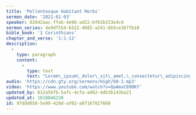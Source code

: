 ```yaml
---
title: 'Pellentesque Habitant Morbi'
sermon_date: '2021-01-03'
speaker: 82042aac-ffeb-4e98-ad22-bf62b153e4c4
sermon_series: 4e9df554-b522-4602-a241-6b5ce367fb10
bible_book: '1 Corinthians'
chapter_and_verse: '1:1-12'
description:
  -
    type: paragraph
    content:
      -
        type: text
        text: "Lorem\_ipsum\_dolor\_sit\_amet,\_consectetur\_adipiscing\_elit.\_Morbi\_molestie\_viverra\_velit\_at\_gravida.\_Vivamus\_non\_lacinia\_ex,\_a\_luctus\_ex.\_Donec\_non\_leo\_bibendum,\_aliquet\_augue\_maximus,\_varius\_massa.\_Ut\_facilisis\_odio\_quis\_augue\_dignissim\_bibendum.\_Quisque\_et\_nisi\_elit.\_Cras\_eu\_odio\_finibus,\_feugiat\_leo\_vitae,\_sodales\_dui.\_Curabitur\_quis\_lobortis\_est,\_quis\_viverra\_arcu.\_Sed\_eleifend\_tempor\_cursus.\_Aenean\_sit\_amet\_turpis\_ut\_velit\_ullamcorper\_auctor\_et\_vitae\_sem.\_Donec\_consequat\_metus\_non\_enim\_molestie\_lobortis."
audio: 'https://cdn.gty.org/sermons/High/60-1.mp3'
video: 'https://www.youtube.com/watch?v=QaAmxC89OKY'
updated_by: 612a56fb-5afc-4cfa-ad62-4db3b143ba21
updated_at: 1610846228
id: 97ddd058-5e99-420d-af02-a87167827666
---
```

